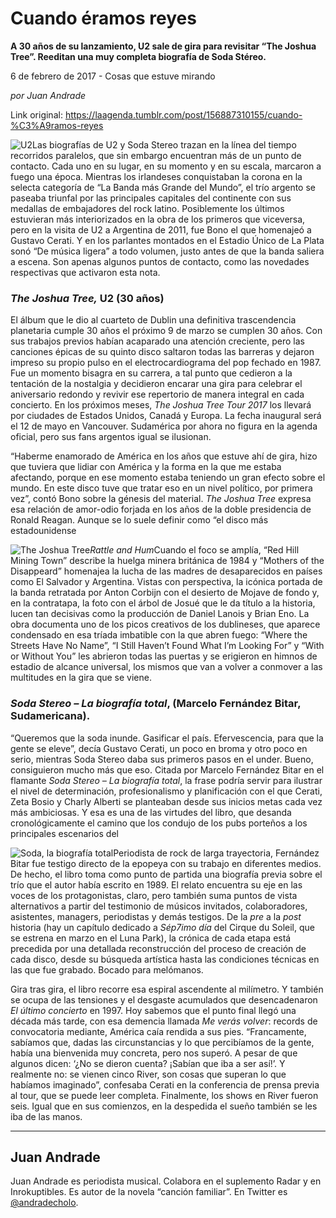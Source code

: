 # Cuando éramos reyes

**A 30 años de su lanzamiento, U2 sale de gira para revisitar “The Joshua Tree”. Reeditan una muy completa biografía de Soda Stéreo.**

6 de febrero de 2017 - Cosas que estuve mirando

_por Juan Andrade_

Link original: https://laagenda.tumblr.com/post/156887310155/cuando-%C3%A9ramos-reyes

![U2](https://64.media.tumblr.com/55228e2d858425c4074391b9bd802054/tumblr_inline_pk03191ZB01t6q87u_500.jpg)Las biografías de U2 y Soda Stereo trazan en la línea del tiempo recorridos paralelos, que sin embargo encuentran más de un punto de contacto. Cada uno en su lugar, en su momento y en su escala, marcaron a fuego una época. Mientras los irlandeses conquistaban la corona en la selecta categoría de “La Banda más Grande del Mundo”, el trío argento se paseaba triunfal por las principales capitales del continente con sus medallas de embajadores del rock latino. Posiblemente los últimos estuvieran más interiorizados en la obra de los primeros que viceversa, pero en la visita de U2 a Argentina de 2011, fue Bono el que homenajeó a Gustavo Cerati. Y en los parlantes montados en el Estadio Único de La Plata sonó “De música ligera” a todo volumen, justo antes de que la banda saliera a escena. Son apenas algunos puntos de contacto, como las novedades respectivas que activaron esta nota.

### *The Joshua Tree,* U2 (30 años)

El álbum que le dio al cuarteto de Dublin una definitiva trascendencia planetaria cumple 30 años el próximo 9 de marzo se cumplen 30 años. Con sus trabajos previos habían acaparado una atención creciente, pero las canciones épicas de su quinto disco saltaron todas las barreras y dejaron impreso su propio pulso en el electrocardiograma del pop fechado en 1987. Fue un momento bisagra en su carrera, a tal punto que cedieron a la tentación de la nostalgia y decidieron encarar una gira para celebrar el aniversario redondo y revivir ese repertorio de manera integral en cada concierto. En los próximos meses, *The Joshua Tree Tour 2017* los llevará por ciudades de Estados Unidos, Canadá y Europa. La fecha inaugural será el 12 de mayo en Vancouver. Sudamérica por ahora no figura en la agenda oficial, pero sus fans argentos igual se ilusionan.  

“Haberme enamorado de América en los años que estuve ahí de gira, hizo que tuviera que lidiar con América y la forma en la que me estaba afectando, porque en ese momento estaba teniendo un gran efecto sobre el mundo. En este disco tuve que tratar eso en un nivel político, por primera vez”, contó Bono sobre la génesis del material. *The Joshua Tree* expresa esa relación de amor-odio forjada en los años de la doble presidencia de Ronald Reagan. Aunque se lo suele definir como “el disco más estadounidense 

![The Joshua Tree](https://64.media.tumblr.com/b6cbe8e07bc53a90a17cba81d6dcf0cc/tumblr_inline_pk031aLXpG1t6q87u_250.jpg)*Rattle and Hum*Cuando el foco se amplía, “Red Hill Mining Town” describe la huelga minera británica de 1984 y “Mothers of the Disappeard” homenajea la lucha de las madres de desaparecidos en países como El Salvador y Argentina. Vistas con perspectiva, la icónica portada de la banda retratada por Anton Corbijn con el desierto de Mojave de fondo y, en la contratapa, la foto con el árbol de Josué que le da título a la historia, lucen tan decisivas como la producción de Daniel Lanois y Brian Eno. La obra documenta uno de los picos creativos de los dublineses, que aparece condensado en esa tríada imbatible con la que abren fuego: “Where the Streets Have No Name”, “I Still Haven’t Found What I’m Looking For” y “With or Without You” les abrieron todas las puertas y se erigieron en himnos de estadio de alcance universal, los mismos que van a volver a conmover a las multitudes en la gira que se viene.

### *Soda Stereo – La biografía total*, (Marcelo Fernández Bitar, Sudamericana).

“Queremos que la soda inunde. Gasificar el país. Efervescencia, para que la gente se eleve”, decía Gustavo Cerati, un poco en broma y otro poco en serio, mientras Soda Stereo daba sus primeros pasos en el under. Bueno, consiguieron mucho más que eso. Citada por Marcelo Fernández Bitar en el flamante *Soda Stereo – La biografía total*, la frase podría servir para ilustrar el nivel de determinación, profesionalismo y planificación con el que Cerati, Zeta Bosio y Charly Alberti se planteaban desde sus inicios metas cada vez más ambiciosas. Y esa es una de las virtudes del libro, que desanda cronológicamente el camino que los condujo de los pubs porteños a los principales escenarios del 

![Soda, la biografía total](https://64.media.tumblr.com/b721b42d3ebae67dc083c12861e1e82e/tumblr_inline_pk031avef11t6q87u_250.jpg)Periodista de rock de larga trayectoria, Fernández Bitar fue testigo directo de la epopeya con su trabajo en diferentes medios. De hecho, el libro toma como punto de partida una biografía previa sobre el trío que el autor había escrito en 1989. El relato encuentra su eje en las voces de los protagonistas, claro, pero también suma puntos de vista alternativos a partir del testimonio de músicos invitados, colaboradores, asistentes, managers, periodistas y demás testigos. De la *pre* a la *post* historia (hay un capítulo dedicado a *Sép7imo día* del Cirque du Soleil, que se estrena en marzo en el Luna Park), la crónica de cada etapa está precedida por una detallada reconstrucción del proceso de creación de cada disco, desde su búsqueda artística hasta las condiciones técnicas en las que fue grabado. Bocado para melómanos.

Gira tras gira, el libro recorre  esa espiral ascendente al milímetro. Y también se ocupa de las tensiones y el desgaste acumulados que desencadenaron *El último concierto* en 1997. Hoy sabemos que el punto final llegó una década más tarde, con esa demencia llamada *Me verás volver*: records de convocatoria mediante, América caía rendida a sus pies. “Francamente, sabíamos que, dadas las circunstancias y lo que percibíamos de la gente, había una bienvenida muy concreta, pero nos superó. A pesar de que algunos dicen: ‘¿No se dieron cuenta? ¡Sabían que iba a ser así!’. Y realmente no: se vienen cinco River, son cosas que superan lo que habíamos imaginado”, confesaba Cerati en la conferencia de prensa previa al tour, que se puede leer completa. Finalmente, los shows en River fueron seis. Igual que en sus comienzos, en la despedida el sueño también se les iba de las manos.

  
  


---

Juan Andrade
------------

Juan Andrade es periodista musical. Colabora en el suplemento Radar y en Inrokuptibles. Es autor de la novela “canción familiar”. En Twitter es [@andradecholo](https://twitter.com/andradecholo?lang=es). 

